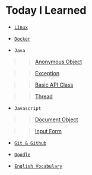 # Today I Learned

- [`Linux`](https://github.com/ding-co/TIL/blob/main/Linux/Linux.md)

- [`Docker`](https://github.com/ding-co/TIL/blob/main/Docker/Docker.md)

- `Java`

> > [Anonymous Object](https://github.com/ding-co/TIL/blob/main/Programming%20Language/Java/Anonymous-object.md)

> > [Exception](https://github.com/ding-co/TIL/blob/main/Programming%20Language/Java/Exception.md)

> > [Basic API Class](https://github.com/ding-co/TIL/blob/main/Programming%20Language/Java/Basic-API.md)

> > [Thread](https://github.com/ding-co/TIL/blob/main/Programming%20Language/Java/Thread.md)

- `Javascript`

> > [Document Object](https://github.com/ding-co/TIL/blob/main/Programming%20Language/Javascript/Document-object.md)

> > [Input Form](https://github.com/ding-co/TIL/blob/main/Programming%20Language/Javascript/Input-form.md)

- [`Git & Github`](https://github.com/ding-co/TIL/blob/main/Git%26Github/Git%26Github.md)

- [`Doodle`](https://github.com/ding-co/TIL/blob/main/Doodle/Doodle.md)

- [`English Vocabulary`](https://github.com/ding-co/TIL/blob/main/English/Vocabulary.md)
